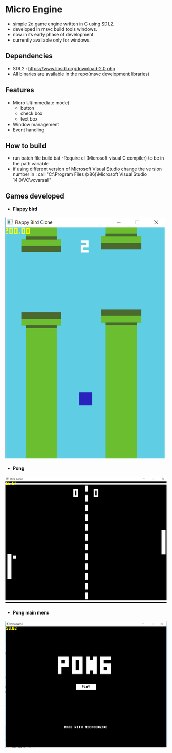 # Micro Engine
- simple 2d game engine written in C using SDL2.
- developed in msvc build tools windows.
- now in its early phase of development.
- currently available only for windows.

## Dependencies
- SDL2  : https://www.libsdl.org/download-2.0.php
- All binaries are available in the repo(msvc development libraries)

## Features
- Micro UI(immediate mode)
  - button
  - check box
  - text box
- Window management
- Event handling

## How to build
- run batch file build.bat
-Require cl (Microsoft visual C compiler) to be in the path variable
- if using different version of Microsoft Visual Studio change the version number in :
  call "C:\Program Files (x86)\Microsoft Visual Studio 14.0\VC\vcvarsall"


## Games developed
- #### Flappy bird
![flappy](screenshots/flappybird_ingame.png)
- #### Pong
![pong](screenshots/pong_ingame.png)
- #### Pong main menu
![pong_menu](screenshots/pong_menu.png)
